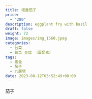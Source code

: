 ```yaml
---
title: 塔香茄子
price:
  - "280"
description: eggplant fry with basil
draft: false
weight: 72
image: images/img_1560.jpeg
categories:
  - 台菜
  - 蔬菜 豆腐 （蛋奶素）
tags:
  - 素食
  - 茄子
  - 九層塔
date: 2023-08-12T03:52:49+08:00
---
```

茄子
